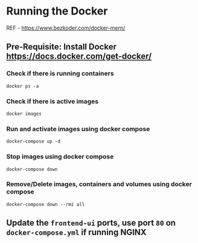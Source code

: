 # Running the Docker

REF - https://www.bezkoder.com/docker-mern/

## Pre-Requisite: Install Docker https://docs.docker.com/get-docker/


### Check if there is running containers

```
docker ps -a
```

### Check if there is active images

```
docker images
```

### Run and activate images using docker compose

```
docker-compose up -d
```

### Stop images using docker compose

```
docker-compose down
```

### Remove/Delete images, containers and volumes using docker compose

```
docker-compose down --rmi all
```

## Update the `frontend-ui` ports, use port `80` on `docker-compose.yml` if running NGINX

